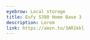 ```yaml
---
eyebrow: Local storage
title: Eufy S380 Home Base 3
description: Lorem
link: https://amzn.to/3AR1kkl
---
```

